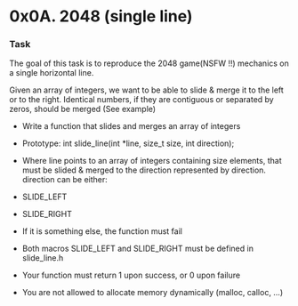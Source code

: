 # 0x0A. 2048 (single line)

### Task

The goal of this task is to reproduce the 2048 game(NSFW !!) mechanics on a single horizontal line.

Given an array of integers, we want to be able to slide & merge it to the left or to the right. Identical numbers, if they are contiguous or separated by zeros, should be merged (See example)

* Write a function that slides and merges an array of integers
* Prototype: int slide_line(int *line, size_t size, int direction);
* Where line points to an array of integers containing size elements, that must be slided & merged to the direction represented by direction. direction can be either:

 * SLIDE_LEFT
 * SLIDE_RIGHT
 * If it is something else, the function must fail
 * Both macros SLIDE_LEFT and SLIDE_RIGHT must be defined in slide_line.h
 
* Your function must return 1 upon success, or 0 upon failure
* You are not allowed to allocate memory dynamically (malloc, calloc, …)
